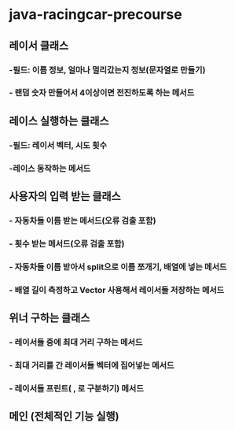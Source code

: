 # java-racingcar-precourse
## 레이서 클래스
### -필드: 이름 정보, 얼마나 멀리갔는지 정보(문자열로 만들기)
### - 랜덤 숫자 만들어서 4이상이면 전진하도록 하는 메서드



## 레이스 실행하는 클래스
### -필드: 레이서 벡터, 시도 횟수
### -레이스 동작하는 메서드



## 사용자의 입력 받는 클래스
### - 자동차들 이름 받는  메서드(오류 검출 포함)
### - 횟수 받는 메서드(오류 검출 포함)
### - 자동차들 이름 받아서 split으로 이름 쪼개기, 배열에 넣는 메서드
### - 배열 길이 측정하고 Vector 사용해서 레이서들 저장하는 메서드



## 위너 구하는 클래스
### - 레이서들 중에 최대 거리 구하는 메서드
### - 최대 거리를 간 레이서들 벡터에 집어넣는 메서드
### - 레이서들 프린트( , 로 구분하기) 메서드



## 메인 (전체적인 기능 실행)
